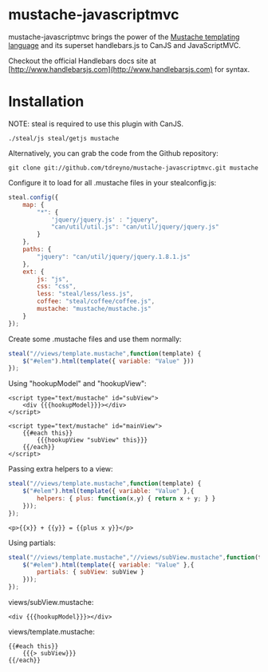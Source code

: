 mustache-javascriptmvc
=============

mustache-javascriptmvc brings the power of the [Mustache templating language](http://mustache.github.com/) and its superset handlebars.js to CanJS and JavaScriptMVC.

Checkout the official Handlebars docs site at [http://www.handlebarsjs.com](http://www.handlebarsjs.com) for syntax.

Installation
==========

NOTE: steal is required to use this plugin with CanJS.

	./steal/js steal/getjs mustache

Alternatively, you can grab the code from the Github repository:

	git clone git://github.com/tdreyno/mustache-javascriptmvc.git mustache

Configure it to load for all .mustache files in your stealconfig.js:

```javascript
steal.config({
	map: {
		"*": {
			'jquery/jquery.js' : "jquery",
			"can/util/util.js": "can/util/jquery/jquery.js"
		}
	},
	paths: {
		"jquery": "can/util/jquery/jquery.1.8.1.js"
	},
	ext: {
		js: "js",
		css: "css",
		less: "steal/less/less.js",
		coffee: "steal/coffee/coffee.js",
		mustache: "mustache/mustache.js"
	}
});
```

Create some .mustache files and use them normally:

```javascript
steal("//views/template.mustache",function(template) {
	$("#elem").html(template({ variable: "Value" }))
});
```

Using "hookupModel" and "hookupView":

	<script type="text/mustache" id="subView">
		<div {{{hookupModel}}}></div>
	</script>

	<script type="text/mustache" id="mainView">
		{{#each this}}
			{{{hookupView "subView" this}}}
		{{/each}}
	</script>

Passing extra helpers to a view:

```javascript
steal("//views/template.mustache",function(template) {
	$("#elem").html(template({ variable: "Value" },{
		helpers: { plus: function(x,y) { return x + y; } }
	}));
});
```

	<p>{{x}} + {{y}} = {{plus x y}}</p>

Using partials:

```javascript
steal("//views/template.mustache","//views/subView.mustache",function(template,subView) {
	$("#elem").html(template({ variable: "Value" },{
		partials: { subView: subView }
	}));
});
```

views/subView.mustache:

	<div {{{hookupModel}}}></div>

views/template.mustache:

	{{#each this}}
		{{{> subView}}}
	{{/each}}
